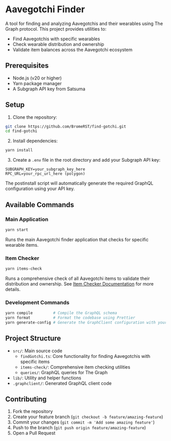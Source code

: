 # Aavegotchi Finder

A tool for finding and analyzing Aavegotchis and their wearables using The Graph protocol. This project provides utilities to:

- Find Aavegotchis with specific wearables
- Check wearable distribution and ownership
- Validate item balances across the Aavegotchi ecosystem

## Prerequisites

- Node.js (v20 or higher)
- Yarn package manager
- A Subgraph API key from Satsuma

## Setup

1. Clone the repository:

```bash
git clone https://github.com/BromeRST/find-gotchi.git
cd find-gotchi
```

2. Install dependencies:

```bash
yarn install
```

3. Create a `.env` file in the root directory and add your Subgraph API key:

```
SUBGRAPH_KEY=your_subgraph_key_here
RPC_URL=your_rpc_url_here (polygon)
```

The postinstall script will automatically generate the required GraphQL configuration using your API key.

## Available Commands

### Main Application

```bash
yarn start
```

Runs the main Aavegotchi finder application that checks for specific wearable items.

### Item Checker

```bash
yarn items-check
```

Runs a comprehensive check of all Aavegotchi items to validate their distribution and ownership. See [Item Checker Documentation](src/items-check/README-ItemCheck.md) for more details.

### Development Commands

```bash
yarn compile         # Compile the GraphQL schema
yarn format          # Format the codebase using Prettier
yarn generate-config # Generate the GraphClient configuration with your API key
```

## Project Structure

- `src/`: Main source code
  - `findGotchi.ts`: Core functionality for finding Aavegotchis with specific items
  - `items-check/`: Comprehensive item checking utilities
  - `queries/`: GraphQL queries for The Graph
- `lib/`: Utility and helper functions
- `.graphclient/`: Generated GraphQL client code

## Contributing

1. Fork the repository
2. Create your feature branch (`git checkout -b feature/amazing-feature`)
3. Commit your changes (`git commit -m 'Add some amazing feature'`)
4. Push to the branch (`git push origin feature/amazing-feature`)
5. Open a Pull Request
